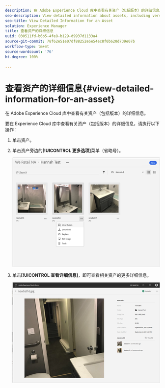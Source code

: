 ```yaml
---
description: 在 Adobe Experience Cloud 库中查看有关资产（包括版本）的详细信息。
seo-description: View detailed information about assets, including versions, in the Adobe Experience Cloud Library.
seo-title: View Detailed Information for an Asset
solution: Experience Manager
title: 查看资产的详细信息
uuid: 030511fd-b6b5-4fe8-b129-d9937d1133a4
source-git-commit: 78f62e51e07df88252e6e54ec8f0b620d739e07b
workflow-type: tm+mt
source-wordcount: '76'
ht-degree: 100%

---
```



# 查看资产的详细信息{#view-detailed-information-for-an-asset}

在 Adobe Experience Cloud 库中查看有关资产（包括版本）的详细信息。

要在 Experience Cloud 库中查看有关资产（包括版本）的详细信息，请执行以下操作：

1. 单击资产。
1. 单击资产旁边的&#x200B;**[!UICONTROL 更多选项]**&#x200B;菜单（省略号）。

   ![](assets/library_asset_options.png)

1. 单击&#x200B;**[!UICONTROL 查看详细信息]**，即可查看相关资产的更多详细信息。

   ![](assets/library_details_versions.png)

